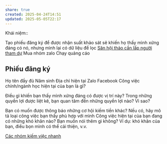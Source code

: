 ```yaml
---
share: true
created: 2025-04-24T14:51
updated: 2025-05-05T22:17
---
```

Khái niệm:: 

Tạo phiếu đăng ký để được nhận suất khảo sát sẽ khiến họ thấy mình xứng đáng có nó, nhưng mình lại có dữ liệu để lọc
[Săn hội thảo cần lấp người tham dự](../../%F0%9F%93%9CT%C3%A0i%20nguy%C3%AAn/%C3%9D%20t%C6%B0%E1%BB%9Fng%20ki%E1%BA%BFm%20ti%E1%BB%81n/3%20%C3%9D%20t%C6%B0%E1%BB%9Fng/C%C3%B4ng%20vi%E1%BB%87c%20th%E1%BB%9Di%20v%E1%BB%A5,%20tr%E1%BA%A3%20ti%E1%BB%81n%20li%E1%BB%81n/S%C4%83n%20h%E1%BB%99i%20th%E1%BA%A3o%20c%E1%BA%A7n%20l%E1%BA%A5p%20ng%C6%B0%E1%BB%9Di%20tham%20d%E1%BB%B1.md)
Mua nhóm zalo
Chạy quảng cáo

## Phiếu đăng ký
Họ tên đầy đủ
Năm sinh
Địa chỉ hiện tại
Zalo
Facebook
Công việc chính/ngành học hiện tại của bạn là gì?

Điều gì khiến bạn thấy mình xứng đáng có được vị trí này?
Trong những quyền lợi được liệt kê, bạn quan tâm đến những quyền lợi nào? Vì sao?

Bạn có muốn được thông báo những cơ hội kiếm tiền khác? Nếu có, hãy mô tả loại công việc bạn thấy phù hợp với mình
Công việc hiện tại của bạn đang có những khó khăn nào?
Bạn muốn nói thêm gì không? Ví dụ: khó khăn của bạn, điều bọn mình có thể cải thiện, v.v.

[Các nhóm kiếm việc nhanh](../%CE%9E%20K%E1%BA%BFt%20qu%E1%BA%A3%20truy%E1%BB%81n%20th%C3%B4ng/C%C3%A1c%20nh%C3%B3m%20ki%E1%BA%BFm%20vi%E1%BB%87c%20nhanh.md)